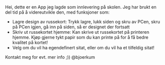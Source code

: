 Hei, dette er en App jeg lagde som innlevering på skolen. Jeg har brukt en del tid på å videreutvikle den, med funksjoner som:
- Lagre design av russekort: Trykk lagre, lukk siden og skru av PCen, skru på PCen igjen, gå inn på siden, så er designet der fortsatt
- Skriv ut russekortet hjemme: Kan skrive ut russekortet på printeren hjemme. Kjøp gjerne tykt papir som du kan printe på for å få bedre kvalitet på kortet!
- Velg om du vil ha egendefinert sitat, eller om du vil ha et tilfeldig sitat!

Kontakt meg for evt. mer info ;)) @bjoerkum
